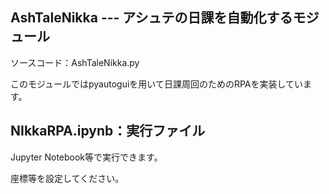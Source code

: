 ## AshTaleNikka --- アシュテの日課を自動化するモジュール

ソースコード：AshTaleNikka.py

このモジュールではpyautoguiを用いて日課周回のためのRPAを実装しています。


## NIkkaRPA.ipynb：実行ファイル

Jupyter Notebook等で実行できます。

座標等を設定してください。



